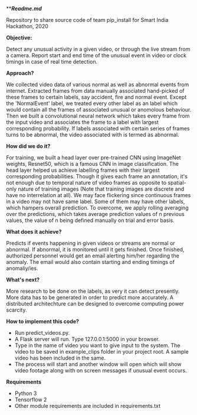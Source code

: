 *****Readme.md***

Repository to share source code of team pip_install for Smart India Hackathon, 2020

**Objective:**

Detect any unusual activity in a given video, or through the live stream from a camera. Report start and end time of the unusual event in video or clock timings in case of real time detection.

**Approach?**

We collected video data of various normal as well as abnormal events from internet. Extracted frames from data manually associated hand-picked of these frames to certain labels, say accident, fire and normal event. Except the 'NormalEvent' label, we treated every other label as an label which would contain all the frames of associated unusual or anomolous behaviour. Then we built a convolutional neural network which takes every frame from the input video and associates the frame to a label with largest corresponding probability. If labels associated with certain series of frames turns to be abnormal, the video associated with is termed as abnormal. 

**How did we do it?**

For training, we built a head layer over pre-trained CNN using ImageNet weights, Resnet50, which is a famous CNN in image classification. The head layer helped us achieve labelling frames with their largest corresponding probabilities. Though it gives each frame an annotation, it's not enough due to temporal nature of video frames as opposite to spatial-only nature of training images (Note that training images are discrete and have no interrelation at all). We may face flickering since continuous frames in a video may not have same label. Some of them may have other labels, which hampers overall prediction. To overcome, we apply rolling averaging over the predictions, which takes average prediction values of n previous values, the value of n being defined manually on trial and error basis.

**What does it achieve?**

Predicts if events happening in given videos or streams are normal or abnormal. If abnormal, it is monitored until it gets finished. Once finished, authorized personnel would get an email alerting him/her regarding the anomaly. The email would also contain starting and ending timings of anomaliy/ies.

**What's next?**

More research to be done on the labels, as very it can detect presently. More data has to be generated in order to predict more accurately. A distributed architechture can be designed to overcome computing power scarcity.

**How to implement this code?**

- Run predict_videos.py.
- A Flask server will run. Type 127.0.0.1:5000 in your browser.
- Type in the name of video you want to give input to the system. The video to be saved in example_clips folder in your project root. A sample video has been included in the       same.
- The process will start and another window will open which will show video footage along with on screen messages if unusual event occurs.


**Requirements**

- Python 3
- Tensorflow 2
- Other module requirements are included in requirements.txt
